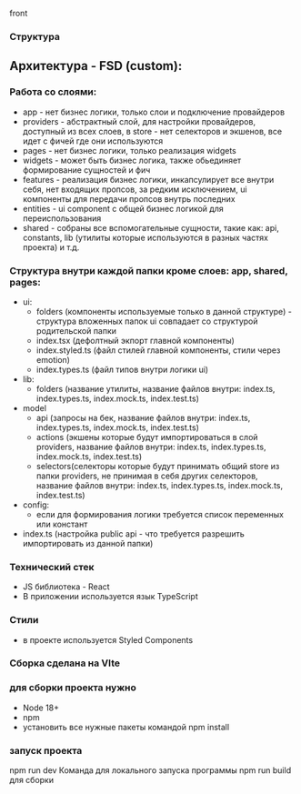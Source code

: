 front

### Структура

## Архитектура - FSD (custom):

### Работа со слоями:

- app - нет бизнес логики, только слои и подключение провайдеров
- providers - абстрактный слой, для настройки провайдеров, доступный из всех слоев, в store - нет селекторов и экшенов, все идет с фичей где они используются
- pages - нет бизнес логики, только реализация widgets
- widgets - может быть бизнес логика, также обьединяет формирование сущностей и фич
- features - реализация бизнес логики, инкапсулирует все внутри себя, нет входящих пропсов, за редким исключением, ui компоненты для передачи пропсов внутрь последних
- entities - ui component с общей бизнес логикой для переиспользования
- shared - собраны все вспомогательные сущности, такие как: api, constants, lib (утилиты которые используются в разных частях проекта) и т.д.

### Структура внутри каждой папки кроме слоев: app, shared, pages:

- ui:
  - folders (компоненты используемые только в данной структуре) - структура вложенных папок ui совпадает со структурой родительской папки
  - index.tsx (дефолтный экпорт главной компоненты)
  - index.styled.ts (файл стилей главной компоненты, стили через emotion)
  - index.types.ts (файл типов внутри логики ui)
- lib:
  - folders (название утилиты, название файлов внутри: index.ts, index.types.ts, index.mock.ts, index.test.ts)
- model
  - api (запросы на бек, название файлов внутри: index.ts, index.types.ts, index.mock.ts, index.test.ts)
  - actions (экшены которые будут импортироваться в слой providers, название файлов внутри: index.ts, index.types.ts, index.mock.ts, index.test.ts)
  - selectors(селекторы которые будут принимать общий store из папки providers, не принимая в себя других селекторов, название файлов внутри: index.ts, index.types.ts, index.mock.ts, index.test.ts)
- config:
  - если для формирования логики требуется список переменных или констант
- index.ts (настройка public api - что требуется разрешить импортировать из данной папки)

### Технический стек

- JS библиотека - React
- В приложении используется язык TypeScript

### Стили

- в проекте используется Styled Components

### Сборка сделана на VIte

### для сборки проекта нужно

- Node 18+
- npm
- установить все нужные пакеты командой npm install

### запуск проекта

npm run dev Команда для локального запуска программы
npm run build для сборки

